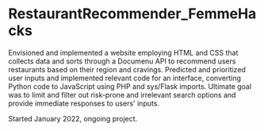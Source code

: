 # RestaurantRecommender_FemmeHacks
Envisioned and implemented a website employing HTML and CSS that collects data and sorts through a Documenu API to recommend users restaurants based on their region and cravings.
Predicted and prioritized user inputs and implemented relevant code for an interface, converting Python code to JavaScript using PHP and sys/Flask imports.
Ultimate goal was to limit and filter out risk-prone and irrelevant search options and provide immediate responses to users' inputs.

Started January 2022, ongoing project.
